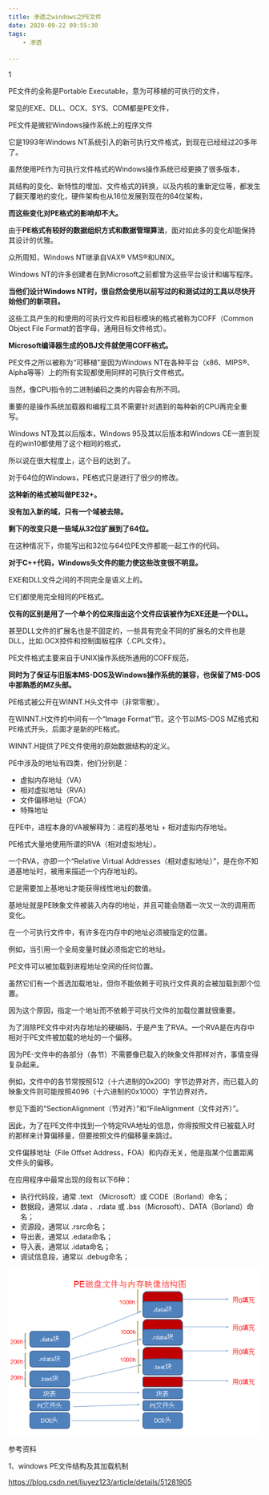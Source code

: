 ```yaml
---
title: 渗透之windows之PE文件
date: 2020-09-22 09:55:30
tags:
	- 渗透

---
```


1

PE文件的全称是Portable Executable，意为可移植的可执行的文件，

常见的EXE、DLL、OCX、SYS、COM都是PE文件，

PE文件是微软Windows操作系统上的程序文件

它是1993年Windows NT系统引入的新可执行文件格式，到现在已经经过20多年了。

虽然使用PE作为可执行文件格式的Windows操作系统已经更换了很多版本，

其结构的变化、新特性的增加、文件格式的转换，以及内核的重新定位等，都发生了翻天覆地的变化，硬件架构也从16位发展到现在的64位架构，

**而这些变化对PE格式的影响却不大。**

由于**PE格式有较好的数据组织方式和数据管理算法**，面对如此多的变化却能保持其设计的优雅。



众所周知，Windows NT继承自VAX® VMS®和UNIX。

Windows NT的许多创建者在到Microsoft之前都曾为这些平台设计和编写程序。

**当他们设计Windows NT时，很自然会使用以前写过的和测试过的工具以尽快开始他们的新项目。**

这些工具产生的和使用的可执行文件和目标模块的格式被称为COFF（Common Object File Format的首字母，通用目标文件格式）。

**Microsoft编译器生成的OBJ文件就使用COFF格式。**



PE文件之所以被称为“可移植”是因为Windows NT在各种平台（x86、MIPS®、Alpha等等）上的所有实现都使用同样的可执行文件格式。

当然，像CPU指令的二进制编码之类的内容会有所不同。

重要的是操作系统加载器和编程工具不需要针对遇到的每种新的CPU再完全重写。

Windows NT及其以后版本，Windows 95及其以后版本和Windows CE一直到现在的win10都使用了这个相同的格式，

所以说在很大程度上，这个目的达到了。

对于64位的Windows，PE格式只是进行了很少的修改。

**这种新的格式被叫做PE32+。**

**没有加入新的域，只有一个域被去除。**

**剩下的改变只是一些域从32位扩展到了64位。**

在这种情况下，你能写出和32位与64位PE文件都能一起工作的代码。

**对于C++代码，Windows头文件的能力使这些改变很不明显。**

EXE和DLL文件之间的不同完全是语义上的。

它们都使用完全相同的PE格式。

**仅有的区别是用了一个单个的位来指出这个文件应该被作为EXE还是一个DLL。**

甚至DLL文件的扩展名也是不固定的，一些具有完全不同的扩展名的文件也是DLL，比如.OCX控件和控制面板程序（.CPL文件）。



PE文件格式主要来自于UNIX操作系统所通用的COFF规范，

**同时为了保证与旧版本MS-DOS及Windows操作系统的兼容，也保留了MS-DOS中那熟悉的MZ头部。**

PE格式被公开在WINNT.H头文件中（非常零散）。

在WINNT.H文件的中间有一个“Image Format”节。这个节以MS-DOS MZ格式和PE格式开头，后面才是新的PE格式。

WINNT.H提供了PE文件使用的原始数据结构的定义。



PE中涉及的地址有四类，他们分别是：

- 虚拟内存地址（VA）
- 相对虚拟地址（RVA）
- 文件偏移地址（FOA）
- 特殊地址



在PE中，进程本身的VA被解释为：进程的基地址 + 相对虚拟内存地址。

PE格式大量地使用所谓的RVA（相对虚拟地址）。

一个RVA，亦即一个“Relative Virtual Addresses（相对虚拟地址）”，是在你不知道基地址时，被用来描述一个内存地址的。

它是需要加上基地址才能获得线性地址的数值。

基地址就是PE映象文件被装入内存的地址，并且可能会随着一次又一次的调用而变化。



在一个可执行文件中，有许多在内存中的地址必须被指定的位置。

例如，当引用一个全局变量时就必须指定它的地址。

PE文件可以被加载到进程地址空间的任何位置。

虽然它们有一个首选加载地址，但你不能依赖于可执行文件真的会被加载到那个位置。

因为这个原因，指定一个地址而不依赖于可执行文件的加载位置就很重要。

为了消除PE文件中对内存地址的硬编码，于是产生了RVA。一个RVA是在内存中相对于PE文件被加载的地址的一个偏移。



因为PE-文件中的各部分（各节）不需要像已载入的映象文件那样对齐，事情变得复杂起来。

例如，文件中的各节常按照512（十六进制的0x200）字节边界对齐，而已载入的映象文件则可能按照4096（十六进制的0x1000）字节边界对齐。

参见下面的“SectionAlignment（节对齐）”和“FileAlignment（文件对齐）”。

因此，为了在PE文件中找到一个特定RVA地址的信息，你得按照文件已被载入时的那样来计算偏移量，但要按照文件的偏移量来跳过。

文件偏移地址（File Offset Address，FOA）和内存无关，他是指某个位置距离文件头的偏移。



在应用程序中最常出现的段有以下6种：

- 执行代码段，通常 .text （Microsoft）或 CODE（Borland）命名；
- 数据段，通常以 .data 
  、.rdata 或 .bss（Microsoft）、DATA（Borland）命名；
- 资源段，通常以 .rsrc命名；
- 导出表，通常以 .edata命名；
- 导入表，通常以 .idata命名；
- 调试信息段，通常以 .debug命名；

![](../images/random_name/20160429133720344)





参考资料

1、windows PE文件结构及其加载机制

https://blog.csdn.net/liuyez123/article/details/51281905